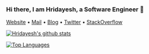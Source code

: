 ### Hi there, I am Hridayesh, a Software Engineer 👋
 [Website](https://hridayeshsharma.com/) •
 [Mail](mailto:dev.hridayesh@gmail.com) •
 [Blog](https://dev.to/vyasriday) •
 [Twitter](https://twitter.com/vyasriday) •
 [StackOverflow](https://stackoverflow.com/users/6235787/vyasriday?tab=profile) 


[![Hridayesh's github stats](https://github-readme-stats.vercel.app/api?username=vyasriday&hide=issues&count_private=true&show_icons=true&bg_color=#000&theme=cobalt)](https://github.com/anuraghazra/github-readme-stats)

[![Top Languages](https://github-readme-stats.vercel.app/api/top-langs/?username=vyasriday)](https://github.com/anuraghazra/github-readme-stats)
